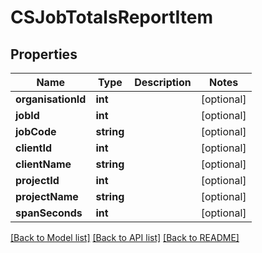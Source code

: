 # CSJobTotalsReportItem

## Properties
Name | Type | Description | Notes
------------ | ------------- | ------------- | -------------
**organisationId** | **int** |  | [optional] 
**jobId** | **int** |  | [optional] 
**jobCode** | **string** |  | [optional] 
**clientId** | **int** |  | [optional] 
**clientName** | **string** |  | [optional] 
**projectId** | **int** |  | [optional] 
**projectName** | **string** |  | [optional] 
**spanSeconds** | **int** |  | [optional] 

[[Back to Model list]](../README.md#documentation-for-models) [[Back to API list]](../README.md#documentation-for-api-endpoints) [[Back to README]](../README.md)


